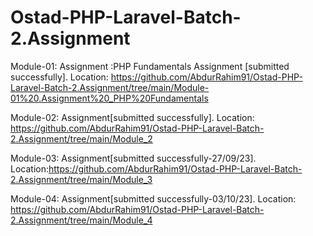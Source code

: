# Ostad-PHP-Laravel-Batch-2.Assignment
Module-01: Assignment :PHP Fundamentals Assignment 
[submitted successfully].
Location: https://github.com/AbdurRahim91/Ostad-PHP-Laravel-Batch-2.Assignment/tree/main/Module-01%20.Assignment%20_PHP%20Fundamentals

Module-02: Assignment[submitted successfully].
Location: https://github.com/AbdurRahim91/Ostad-PHP-Laravel-Batch-2.Assignment/tree/main/Module_2

Module-03: Assignment[submitted successfully-27/09/23]. Location:https://github.com/AbdurRahim91/Ostad-PHP-Laravel-Batch-2.Assignment/tree/main/Module_3

Module-04: Assignment[submitted successfully-03/10/23]. Location: https://github.com/AbdurRahim91/Ostad-PHP-Laravel-Batch-2.Assignment/tree/main/Module_4
